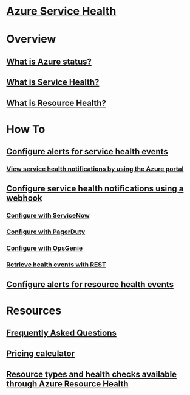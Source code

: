 # [Azure Service Health](index.md)

# Overview
## [What is Azure status?](azure-status-overview.md)
## [What is Service Health?](service-health-overview.md)
## [What is Resource Health?](resource-health-overview.md)
# How To
## [Configure alerts for service health events](../monitoring-and-diagnostics/monitoring-activity-log-alerts-on-service-notifications.md?toc=%2fazure%2fservice-health%2ftoc.json)
### [View service health notifications by using the Azure portal](../monitoring-and-diagnostics/monitoring-service-notifications.md?toc=%2fazure%2fservice-health%2ftoc.json)
## [Configure service health notifications using a webhook](service-health-alert-webhook-guide.md)
### [Configure with ServiceNow](service-health-alert-webhook-servicenow.md)
### [Configure with PagerDuty](service-health-alert-webhook-pagerduty.md)
### [Configure with OpsGenie](service-health-alert-webhook-opsgenie.md)
### [Retrieve health events with REST](service-health-rest.md)
## [Configure alerts for resource health events](resource-health-alert-arm-template-guide.md) 
# Resources
## [Frequently Asked Questions](resource-health-faq.md)
## [Pricing calculator](https://azure.microsoft.com/pricing/calculator/)
## [Resource types and health checks available through Azure Resource Health](resource-health-checks-resource-types.md)